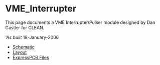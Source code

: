 # VME_Interrupter
This page documents a VME Interrupter/Pulser module designed
by Dan Gastler for CLEAN.

_'As built_ 18-January-2006

 * [Schematic](http://joule.bu.edu/~hazen/VME_Int/ioregister_sch.pdf)
 * [Layout](http://joule.bu.edu/~hazen/VME_Int/ioregister_pcb.pdf)
 * [ExpressPCB Files](http://joule.bu.edu/~hazen/VME_Int/ioreg_expresspcb.zip)


